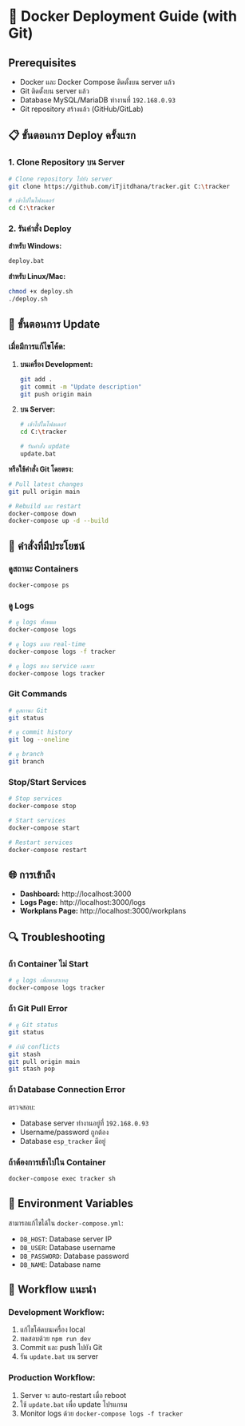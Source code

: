 # 🐳 Docker Deployment Guide (with Git)

## Prerequisites
- Docker และ Docker Compose ติดตั้งบน server แล้ว
- Git ติดตั้งบน server แล้ว
- Database MySQL/MariaDB ทำงานที่ `192.168.0.93`
- Git repository สร้างแล้ว (GitHub/GitLab)

## 📋 ขั้นตอนการ Deploy ครั้งแรก

### 1. Clone Repository บน Server
```bash
# Clone repository ไปยัง server
git clone https://github.com/iTjitdhana/tracker.git C:\tracker

# เข้าไปในโฟลเดอร์
cd C:\tracker
```

### 2. รันคำสั่ง Deploy
**สำหรับ Windows:**
```bash
deploy.bat
```

**สำหรับ Linux/Mac:**
```bash
chmod +x deploy.sh
./deploy.sh
```

## 🔄 ขั้นตอนการ Update

### เมื่อมีการแก้ไขโค้ด:
1. **บนเครื่อง Development:**
   ```bash
   git add .
   git commit -m "Update description"
   git push origin main
   ```

2. **บน Server:**
   ```bash
   # เข้าไปในโฟลเดอร์
   cd C:\tracker
   
   # รันคำสั่ง update
   update.bat
   ```

**หรือใช้คำสั่ง Git โดยตรง:**
```bash
# Pull latest changes
git pull origin main

# Rebuild และ restart
docker-compose down
docker-compose up -d --build
```

## 🔧 คำสั่งที่มีประโยชน์

### ดูสถานะ Containers
```bash
docker-compose ps
```

### ดู Logs
```bash
# ดู logs ทั้งหมด
docker-compose logs

# ดู logs แบบ real-time
docker-compose logs -f tracker

# ดู logs ของ service เฉพาะ
docker-compose logs tracker
```

### Git Commands
```bash
# ดูสถานะ Git
git status

# ดู commit history
git log --oneline

# ดู branch
git branch
```

### Stop/Start Services
```bash
# Stop services
docker-compose stop

# Start services
docker-compose start

# Restart services
docker-compose restart
```

## 🌐 การเข้าถึง
- **Dashboard:** http://localhost:3000
- **Logs Page:** http://localhost:3000/logs  
- **Workplans Page:** http://localhost:3000/workplans

## 🔍 Troubleshooting

### ถ้า Container ไม่ Start
```bash
# ดู logs เพื่อหาสาเหตุ
docker-compose logs tracker
```

### ถ้า Git Pull Error
```bash
# ดู Git status
git status

# ถ้ามี conflicts
git stash
git pull origin main
git stash pop
```

### ถ้า Database Connection Error
ตรวจสอบ:
- Database server ทำงานอยู่ที่ `192.168.0.93`
- Username/password ถูกต้อง
- Database `esp_tracker` มีอยู่

### ถ้าต้องการเข้าไปใน Container
```bash
docker-compose exec tracker sh
```

## 📝 Environment Variables
สามารถแก้ไขได้ใน `docker-compose.yml`:
- `DB_HOST`: Database server IP
- `DB_USER`: Database username  
- `DB_PASSWORD`: Database password
- `DB_NAME`: Database name

## 🚀 Workflow แนะนำ

### Development Workflow:
1. แก้ไขโค้ดบนเครื่อง local
2. ทดสอบด้วย `npm run dev`
3. Commit และ push ไปยัง Git
4. รัน `update.bat` บน server

### Production Workflow:
1. Server จะ auto-restart เมื่อ reboot
2. ใช้ `update.bat` เพื่อ update โปรแกรม
3. Monitor logs ด้วย `docker-compose logs -f tracker` 